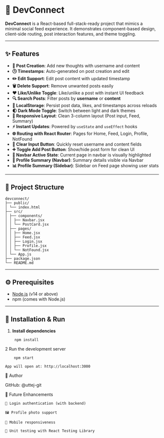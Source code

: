 # 🚀 DevConnect

**DevConnect** is a React-based full-stack-ready project that mimics a minimal social feed experience. It demonstrates component-based design, client-side routing, post interaction features, and theme toggling.

---

## ✨ Features

- **📝 Post Creation**: Add new thoughts with username and content
- **🕒 Timestamps**: Auto-generated on post creation and edit
- **✏️ Edit Support**: Edit post content with updated timestamp
- **🗑️ Delete Support**: Remove unwanted posts easily
- **❤️ Like/Unlike Toggle**: Like/unlike a post with instant UI feedback
- **🔍 Search Posts**: Filter posts by **username** or **content**
- **💾 LocalStorage**: Persist post data, likes, and timestamps across reloads
- **🌓 Dark Mode Toggle**: Switch between light and dark themes
- **📱 Responsive Layout**: Clean 3-column layout (Post input, Feed, Summary)
- **⚡ Instant Updates**: Powered by `useState` and `useEffect` hooks
- **🌐 Routing with React Router**: Pages for Home, Feed, Login, Profile, NotFound
- **🧹 Clear Input Button**: Quickly reset username and content fields
- **➕ Toggle Add Post Button**: Show/hide post form for clean UI
- **📍 Navbar Active State**: Current page in navbar is visually highlighted
- **👤 Profile Summary (Navbar)**: Summary details visible via Navbar
- **📊 Profile Summary (Sidebar)**: Sidebar on Feed page showing user stats



---

## 📁 Project Structure

    devconnect/
    ├── public/
    │ └── index.html
    ├── src/
    │ ├── components/
    │ │ ├── Navbar.jsx
    │ │ └── PostCard.jsx
    │ ├── pages/
    │ │ ├── Home.jsx
    │ │ ├── Feed.jsx
    │ │ ├── Login.jsx
    │ │ ├── Profile.jsx
    │ │ └── NotFound.jsx
    │ └── App.js
    ├── package.json
    └── README.md




---

## ⚙️ Prerequisites

- [Node.js](https://nodejs.org/) (v14 or above)
- npm (comes with Node.js)

---

## 🚀 Installation & Run

1. **Install dependencies**

        npm install

2   Run the development server

        npm start

    App will open at: http://localhost:3000


👤 Author

GitHub: @uttej-git



📌 Future Enhancements

    🔐 Login authentication (with backend)

    🖼️ Profile photo support

    📲 Mobile responsiveness

    🧪 Unit testing with React Testing Library